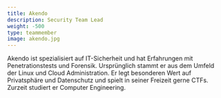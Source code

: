 ```yaml
---
title: Akendo
description: Security Team Lead
weight: -500
type: teammember
image: akendo.jpg
---
```


Akendo ist spezialisiert auf IT-Sicherheit und hat Erfahrungen mit Penetrationstests und Forensik. Ursprünglich stammt er aus dem Umfeld der Linux und Cloud Administration. Er legt besonderen Wert auf Privatsphäre und Datenschutz und spielt in seiner Freizeit gerne CTFs. Zurzeit studiert er Computer Engineering.
